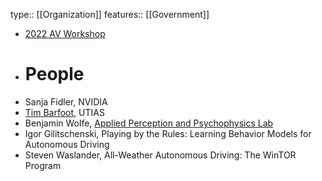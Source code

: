 type:: [[Organization]]
features:: [[Government]]

- [2022 AV Workshop](https://robotics.utoronto.ca/2022-av-workshop/)
- # People
- Sanja Fidler, NVIDIA
- [Tim Barfoot](http://asrl.utias.utoronto.ca/~tdb/), UTIAS
- Benjamin Wolfe, [Applied Perception and Psychophysics Lab](https://www.applylab.org)
- Igor Gilitschenski, Playing by the Rules: Learning Behavior Models for Autonomous Driving
- Steven Waslander, All-Weather Autonomous Driving: The WinTOR Program